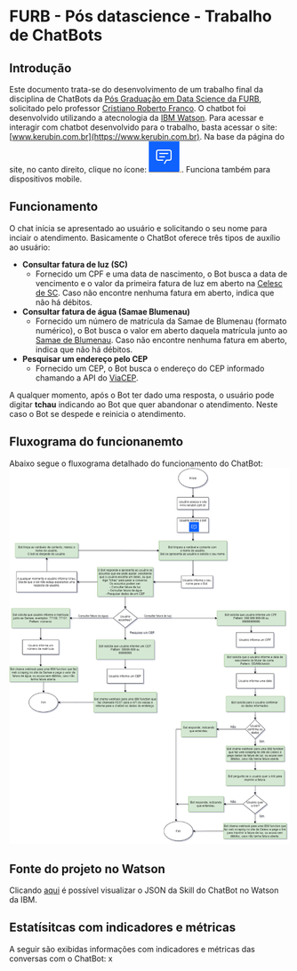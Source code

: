 # FURB - Pós datascience - Trabalho de ChatBots
## Introdução
Este documento trata-se do desenvolvimento de um trabalho final da disciplina de ChatBots da [Pós Graduação em Data Science da FURB](https://www.furb.br/web/5435/cursos/especializacao/cursos/cursos-em-andamento/data-science), solicitado pelo professor [Cristiano Roberto Franco](https://www.linkedin.com/in/crfranco/).
O chatbot foi desenvolvido utilizando a atecnologia da [IBM Watson](https://www.ibm.com/br-pt/watson).
Para acessar e interagir com chatbot desenvolvido para o trabalho, basta acessar o site: [www.kerubin.com.br](https://www.kerubin.com.br). Na base da página do site, no canto direito, clique no ícone: ![Icone do chatebot](https://github.com/lobokoch/chatbot/blob/main/chatbot_icone.png?raw=true). Funciona também para dispositivos mobile.

## Funcionamento
O chat inícia se apresentado ao usuário e solicitando o seu nome para inciair o atendimento.
Basicamente o ChatBot oferece três tipos de auxílio ao usuário:
- **Consultar fatura de luz (SC)**
   - Fornecido um CPF e uma data de nascimento, o Bot busca a data de vencimento e o valor da primeira fatura de luz em aberto na [Celesc de SC](https://agenciaweb.celesc.com.br/AgenciaWeb/autenticar/loginUC.do). Caso não encontre nenhuma fatura em aberto, indica que não há débitos.
- **Consultar fatura de água (Samae Blumenau)**
    - Fornecido um número de matrícula da Samae de Blumenau (formato numérico), o Bot busca o valor em aberto daquela matrícula junto ao [Samae de Blumenau](http://189.125.181.209:8081/gsan/exibirEmitirSegundaViaContaInternetAcessoGeralAction.do?acessoGeral=sim). Caso não encontre nenhuma fatura em aberto, indica que não há débitos.
- **Pesquisar um endereço pelo CEP**
     - Fornecido um CEP, o Bot busca o endereço do CEP informado chamando a API do [ViaCEP](https://viacep.com.br/).

A qualquer momento, após o Bot ter dado uma resposta, o usuário pode digitar **tchau** indicando ao Bot que quer abandonar o atendimento. Neste caso o Bot se despede e reinicia o atendimento.

## Fluxograma do funcionanemto
Abaixo segue o fluxograma detalhado do funcionamento do ChatBot:
![Fluxograma do chatebot](https://github.com/lobokoch/chatbot/blob/main/chatbot_fluxo.png?raw=true)

## Fonte do projeto no Watson
Clicando [aqui](https://raw.githubusercontent.com/lobokoch/chatbot/main/skill_chatbot.json) é possível visualizar o JSON da Skill do ChatBot no Watson da IBM.

## Estatísitcas com indicadores e métricas
A seguir são exibidas informações com indicadores e métricas das conversas com o ChatBot:
 x